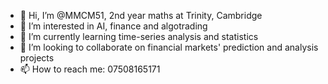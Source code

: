 - 👋 Hi, I’m @MMCM51, 2nd year maths at Trinity, Cambridge
- 👀 I’m interested in AI, finance and algotrading
- 🌱 I’m currently learning time-series analysis and statistics
- 💞️ I’m looking to collaborate on financial markets' prediction and analysis projects
- 📫 How to reach me: 07508165171

<!---
MMCM51/MMCM51 is a ✨ special ✨ repository because its `README.md` (this file) appears on your GitHub profile.
You can click the Preview link to take a look at your changes.
--->
